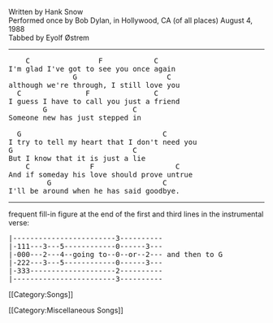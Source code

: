 Written by Hank Snow<br>
Performed once by Bob Dylan, in Hollywood, CA (of all places) August
4, 1988<br>
Tabbed by Eyolf Østrem

----
<pre class="verse">
    C                F            C
I'm glad I've got to see you once again
               G                     C
although we're through, I still love you
  C               F               C
I guess I have to call you just a friend
        G                    C
Someone new has just stepped in

  G                                 C
I try to tell my heart that I don't need you
G                            C
But I know that it is just a lie
    C              F                   C
And if someday his love should prove untrue
         G                          C
I'll be around when he has said goodbye.
</pre>

----
frequent fill-in figure at the end of the first and third lines in the
instrumental verse:

<pre class="tab">
|------------------------3----------
|-111---3---5------------0------3---
|-000---2---4--going to--0--or--2--- and then to G
|-222---3---5------------0------3---
|-333--------------------2----------
|------------------------3----------
</pre>

[[Category:Songs]]

[[Category:Miscellaneous Songs]]